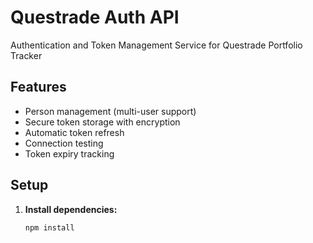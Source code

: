 # Questrade Auth API

Authentication and Token Management Service for Questrade Portfolio Tracker

## Features

- Person management (multi-user support)
- Secure token storage with encryption
- Automatic token refresh
- Connection testing
- Token expiry tracking

## Setup

1. **Install dependencies:**
   ```bash
   npm install